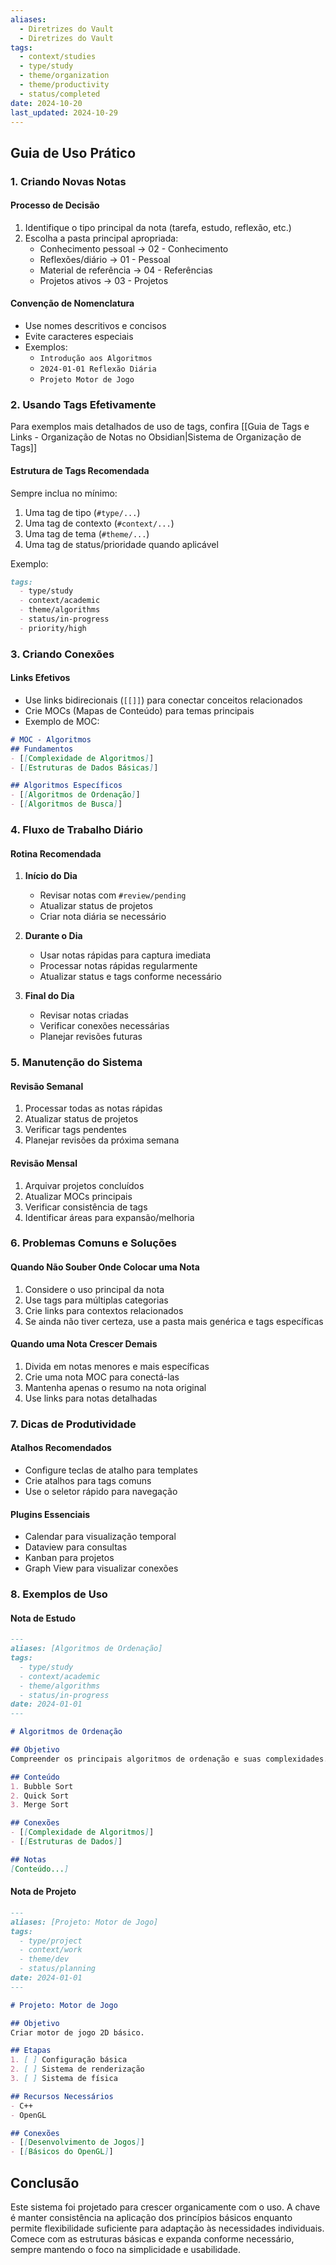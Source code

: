 ```yaml
---
aliases:
  - Diretrizes do Vault
  - Diretrizes do Vault
tags:
  - context/studies
  - type/study
  - theme/organization
  - theme/productivity
  - status/completed
date: 2024-10-20
last_updated: 2024-10-29
---
```


## **Guia de Uso Prático**

### **1. Criando Novas Notas**

#### **Processo de Decisão**
1. Identifique o tipo principal da nota (tarefa, estudo, reflexão, etc.)
2. Escolha a pasta principal apropriada:
   - Conhecimento pessoal → 02 - Conhecimento
   - Reflexões/diário → 01 - Pessoal
   - Material de referência → 04 - Referências
   - Projetos ativos → 03 - Projetos

#### **Convenção de Nomenclatura**
- Use nomes descritivos e concisos
- Evite caracteres especiais
- Exemplos:
  - `Introdução aos Algoritmos`
  - `2024-01-01 Reflexão Diária`
  - `Projeto Motor de Jogo`

### **2. Usando Tags Efetivamente**
Para exemplos mais detalhados de uso de tags, confira [[Guia de Tags e Links - Organização de Notas no Obsidian|Sistema de Organização de Tags]]

#### **Estrutura de Tags Recomendada**
Sempre inclua no mínimo:
1. Uma tag de tipo (`#type/...`)
2. Uma tag de contexto (`#context/...`)
3. Uma tag de tema (`#theme/...`)
4. Uma tag de status/prioridade quando aplicável

Exemplo:
```markdown
tags:
  - type/study
  - context/academic
  - theme/algorithms
  - status/in-progress
  - priority/high
```

### **3. Criando Conexões**

#### **Links Efetivos**
- Use links bidirecionais (`[[]]`) para conectar conceitos relacionados
- Crie MOCs (Mapas de Conteúdo) para temas principais
- Exemplo de MOC:
```markdown
# MOC - Algoritmos
## Fundamentos
- [[Complexidade de Algoritmos]]
- [[Estruturas de Dados Básicas]]

## Algoritmos Específicos
- [[Algoritmos de Ordenação]]
- [[Algoritmos de Busca]]
```

### **4. Fluxo de Trabalho Diário**

#### **Rotina Recomendada**
1. **Início do Dia**
   - Revisar notas com `#review/pending`
   - Atualizar status de projetos
   - Criar nota diária se necessário

2. **Durante o Dia**
   - Usar notas rápidas para captura imediata
   - Processar notas rápidas regularmente
   - Atualizar status e tags conforme necessário

3. **Final do Dia**
   - Revisar notas criadas
   - Verificar conexões necessárias
   - Planejar revisões futuras

### **5. Manutenção do Sistema**

#### **Revisão Semanal**
1. Processar todas as notas rápidas
2. Atualizar status de projetos
3. Verificar tags pendentes
4. Planejar revisões da próxima semana

#### **Revisão Mensal**
1. Arquivar projetos concluídos
2. Atualizar MOCs principais
3. Verificar consistência de tags
4. Identificar áreas para expansão/melhoria

### **6. Problemas Comuns e Soluções**

#### **Quando Não Souber Onde Colocar uma Nota**
1. Considere o uso principal da nota
2. Use tags para múltiplas categorias
3. Crie links para contextos relacionados
4. Se ainda não tiver certeza, use a pasta mais genérica e tags específicas

#### **Quando uma Nota Crescer Demais**
1. Divida em notas menores e mais específicas
2. Crie uma nota MOC para conectá-las
3. Mantenha apenas o resumo na nota original
4. Use links para notas detalhadas

### **7. Dicas de Produtividade**

#### **Atalhos Recomendados**
- Configure teclas de atalho para templates
- Crie atalhos para tags comuns
- Use o seletor rápido para navegação

#### **Plugins Essenciais**
- Calendar para visualização temporal
- Dataview para consultas
- Kanban para projetos
- Graph View para visualizar conexões

### **8. Exemplos de Uso**

#### **Nota de Estudo**
```markdown
---
aliases: [Algoritmos de Ordenação]
tags:
  - type/study
  - context/academic
  - theme/algorithms
  - status/in-progress
date: 2024-01-01
---

# Algoritmos de Ordenação

## Objetivo
Compreender os principais algoritmos de ordenação e suas complexidades.

## Conteúdo
1. Bubble Sort
2. Quick Sort
3. Merge Sort

## Conexões
- [[Complexidade de Algoritmos]]
- [[Estruturas de Dados]]

## Notas
[Conteúdo...]
```

#### **Nota de Projeto**
```markdown
---
aliases: [Projeto: Motor de Jogo]
tags:
  - type/project
  - context/work
  - theme/dev
  - status/planning
date: 2024-01-01
---

# Projeto: Motor de Jogo

## Objetivo
Criar motor de jogo 2D básico.

## Etapas
1. [ ] Configuração básica
2. [ ] Sistema de renderização
3. [ ] Sistema de física

## Recursos Necessários
- C++
- OpenGL

## Conexões
- [[Desenvolvimento de Jogos]]
- [[Básicos do OpenGL]]
```

## **Conclusão**

Este sistema foi projetado para crescer organicamente com o uso. A chave é manter consistência na aplicação dos princípios básicos enquanto permite flexibilidade suficiente para adaptação às necessidades individuais. Comece com as estruturas básicas e expanda conforme necessário, sempre mantendo o foco na simplicidade e usabilidade.